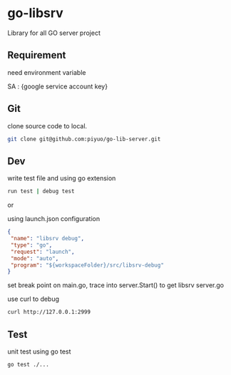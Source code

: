# go-libsrv

Library for all GO server project

## Requirement

need environment variable

SA : {google service account key}

## Git

clone source code to local.

```bash
git clone git@github.com:piyuo/go-lib-server.git
```

## Dev

write test file and using go extension

```bash
run test | debug test
```

or

using launch.json configuration

```json
{
 "name": "libsrv debug",
 "type": "go",
 "request": "launch",
 "mode": "auto",
 "program": "${workspaceFolder}/src/libsrv-debug"
}
```

set break point on main.go, trace into server.Start() to get libsrv server.go

use curl to debug

```bash
curl http://127.0.0.1:2999
```

## Test

unit test using go test

```bash
go test ./...
```

